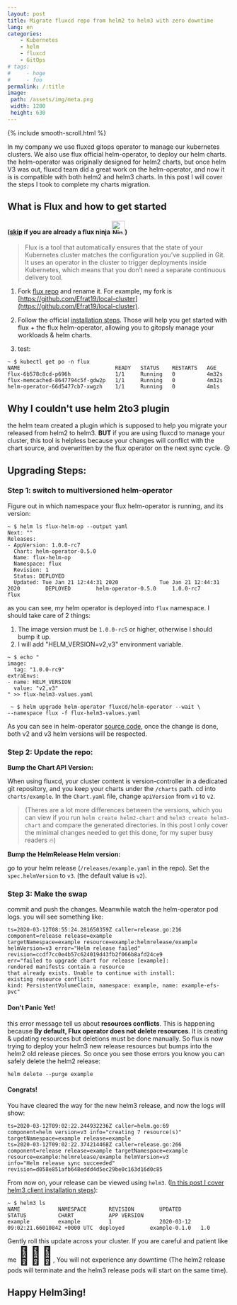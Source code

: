 ```yaml
---
layout: post
title: Migrate fluxcd repo from helm2 to helm3 with zero downtime
lang: en
categories:
    - Kubernetes
    - helm
    - fluxcd
    - GitOps
# tags:
#     - hoge
#     - foo
permalink: /:title
image:
 path: /assets/img/meta.png
 width: 1200
 height: 630
---
```

{% include smooth-scroll.html %}

In my company we use fluxcd gitops operator to manage our kubernetes clusters. We also use flux official helm-operator, to deploy our helm charts. the helm-operator was originally designed for helm2 charts, but once helm V3 was out, fluxcd team did a great work on the helm-operator, and now it is is compatible with both helm2 and helm3 charts. In this post I will cover the steps I took to complete my charts migration.

## What is Flux and how to get started

#### (<a href="#move">skip</a> if you are already a flux ninja <img src="https://emojipedia-us.s3.dualstack.us-west-1.amazonaws.com/thumbs/120/emojipedia/240/ninja_1f977.png" srcset="https://emojipedia-us.s3.dualstack.us-west-1.amazonaws.com/thumbs/240/emojipedia/240/ninja_1f977.png 2x" alt="Ninja on Emojipedia 13.0" width="30" height="30">)

> Flux is a tool that automatically ensures that the state of your Kubernetes cluster matches the configuration you’ve supplied in Git. It uses an operator in the cluster to trigger deployments inside Kubernetes, which means that you don’t need a separate continuous delivery tool.

1. Fork [flux repo](https://github.com/fluxcd/flux-get-started) and rename it. 
For example, my fork is [https://github.com/Efrat19/local-cluster](https://github.com/Efrat19/local-cluster).

2. Follow the official [installation steps](https://github.com/fluxcd/helm-operator-get-started). Those will help you get started with flux + the flux helm-operator, allowing you to gitopsly manage your workloads & helm charts.

1. test:
```console
~ $ kubectl get po -n flux
NAME                              READY   STATUS    RESTARTS   AGE
flux-6b578c8cd-p696h              1/1     Running   0          4m32s
flux-memcached-8647794c5f-gdw2p   1/1     Running   0          4m32s
helm-operator-66d5477cb7-xwgzh    1/1     Running   0          4m1s
```

## Why I couldn't use helm 2to3 plugin

the helm team created a plugin which is supposed to help you migrate your released from helm2 to helm3. **BUT** if you are using fluxcd to manage your cluster, this tool is helpless because your changes will conflict with the chart source, and overwritten by the flux operator on the next sync cycle. :cry:

## <a id="move">Upgrading Steps:</a>

### Step 1: switch to multiversioned helm-operator

Figure out in which namespace your flux helm-operator is running, and its version:
```console
~ $ helm ls flux-helm-op --output yaml
Next: ""
Releases:
- AppVersion: 1.0.0-rc7
  Chart: helm-operator-0.5.0
  Name: flux-helm-op
  Namespace: flux
  Revision: 1
  Status: DEPLOYED
  Updated: Tue Jan 21 12:44:31 2020             Tue Jan 21 12:44:31 2020        DEPLOYED        helm-operator-0.5.0     1.0.0-rc7       flux            
```

as you can see, my helm operator is deployed into `flux` namespace. I should take care of 2 things:
1. The image version must be `1.0.0-rc5` or higher, otherwise I should bump it up.
2. I will add "HELM_VERSION=v2,v3" environment variable. 

```console
~ $ echo "
image:
  tag: "1.0.0-rc9"
extraEnvs: 
- name: HELM_VERSION
  value: "v2,v3"
" >> flux-helm3-values.yaml
```
```console
 ~ $ helm upgrade helm-operator fluxcd/helm-operator --wait \
--namespace flux -f flux-helm3-values.yaml
```

As you can see in helm-operator [source code](https://github.com/fluxcd/helm-operator/blob/9951e409d5f8e14eee0139194b85290f42939247/cmd/helm-operator/main.go#L213-L234), once the change is done, both v2 and v3 helm versions will be respected.


### Step 2: Update the repo: 

**Bump the Chart API Version:**

When using fluxcd, your cluster content is version-controller in a dedicated git repository, and you keep your charts under the  `/charts` path. cd into `charts/example`. In the `Chart.yaml` file, change `apiVersion` from `v1` to `v2`.

> (Theres are a lot more differences between the versions, which you can view if you run `helm create helm2-chart` and `helm3 create helm3-chart` and compare the generated directories. In this post I only cover the minimal changes needed to get this done, for my super busy readers :fire:) 

**Bump the HelmRelease Helm version:**

go to your helm release (`/releases/example.yaml` in the repo). Set the `spec.helmVersion` to `v3`. (the default value is `v2`).

### Step 3: Make the swap

commit and push the changes. Meanwhile watch the helm-operator pod logs. you will see something like:

```console
ts=2020-03-12T08:55:24.281650359Z caller=release.go:216
component=release release=example
targetNamespace=example resource=example:helmrelease/example
helmVersion=v3 error="Helm release failed"
revision=ccdf7cc0e4b57c624019d43fb2f066b8afd24ce9
err="failed to upgrade chart for release [example]:
rendered manifests contain a resource
that already exists. Unable to continue with install:
existing resource conflict:
kind: PersistentVolumeClaim, namespace: example, name: example-efs-pvc"
```
#### Don't Panic Yet!
this error message tell us about **resources conflicts**. This is happening because **By default, Flux operator does not delete resources**. It is creating & updating resources but deletions must be done manually. So flux is now trying to deploy your helm3 new release resources but bumps into the helm2 old release pieces. So once you see those errors you know you can safely delete the helm2 release:

```console
helm delete --purge example
```

#### Congrats!
You have cleared the way for the new helm3 release, and now the logs will show:
```conosle
ts=2020-03-12T09:02:22.244932236Z caller=helm.go:69
component=helm version=v3 info="creating 7 resource(s)"
targetNamespace=example release=example
ts=2020-03-12T09:02:22.374214468Z caller=release.go:266
component=release release=example targetNamespace=example
resource=example:helmrelease/example helmVersion=v3
info="Helm release sync succeeded" revision=d058e851afb648eddd4d5ec29be0c163d16d0c85
```

From now on, your release can be viewed using `helm3`. ([In this post I cover helm3 client installation steps](/blog/kubernetes/helm/2020/03/11/the-server-was-unable-to-return-a-response-in-the-time-allotted,-but-may-still-be-processing-the-request-(get-configmaps)-OR-Why-Its-Time-to-Move-to-Helm3.html)):

```console
~ $ helm3 ls
NAME            NAMESPACE       REVISION        UPDATED                                 STATUS          CHART           APP VERSION
example         example         1               2020-03-12 09:02:21.66010842 +0000 UTC  deployed        example-0.1.0   1.0        
```

Gently roll this update across your cluster. If you are careful and patient like me <span style='font-size:40px;'>&#129496;&#127995;&#8205;&#9792;&#65039;</span>, You will not experience any downtime (The helm2 release pods will terminate and the helm3 release pods will start on the same time).

## Happy Helm3ing!
